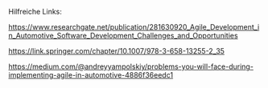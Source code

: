 Hilfreiche Links:

https://www.researchgate.net/publication/281630920_Agile_Development_in_Automotive_Software_Development_Challenges_and_Opportunities

https://link.springer.com/chapter/10.1007/978-3-658-13255-2_35

https://medium.com/@andreyyampolskiy/problems-you-will-face-during-implementing-agile-in-automotive-4886f36eedc1